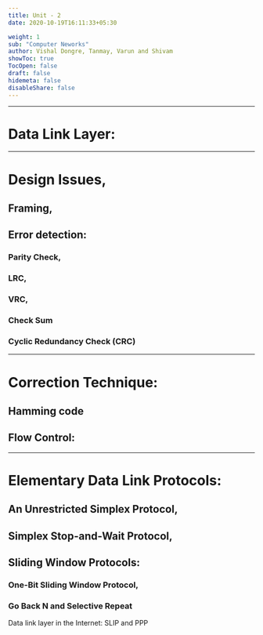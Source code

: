 ```yaml
---
title: Unit - 2
date: 2020-10-19T16:11:33+05:30

weight: 1
sub: "Computer Neworks"
author: Vishal Dongre, Tanmay, Varun and Shivam
showToc: true
TocOpen: false
draft: false
hidemeta: false
disableShare: false
---
```


---

# Data Link Layer:

---

# Design Issues,

## Framing,

## Error detection:

### Parity Check,

### LRC,

### VRC,

### Check Sum

### Cyclic Redundancy Check (CRC)

---

# Correction Technique:

## Hamming code

## Flow Control:

---

# Elementary Data Link Protocols:

## An Unrestricted Simplex Protocol,

## Simplex Stop-and-Wait Protocol,

## Sliding Window Protocols:

### One-Bit Sliding Window Protocol,

### Go Back N and Selective Repeat

Data link layer in the Internet: SLIP and PPP
